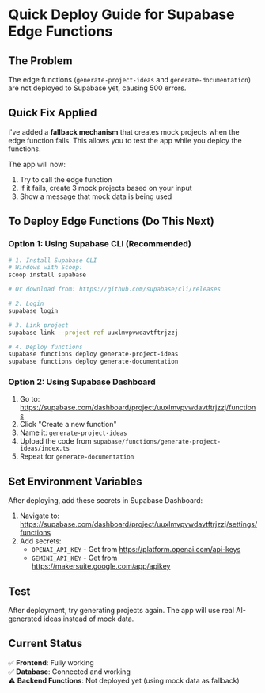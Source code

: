 # Quick Deploy Guide for Supabase Edge Functions

## The Problem

The edge functions (`generate-project-ideas` and `generate-documentation`) are not deployed to Supabase yet, causing 500 errors.

## Quick Fix Applied

I've added a **fallback mechanism** that creates mock projects when the edge function fails. This allows you to test the app while you deploy the functions.

The app will now:
1. Try to call the edge function
2. If it fails, create 3 mock projects based on your input
3. Show a message that mock data is being used

## To Deploy Edge Functions (Do This Next)

### Option 1: Using Supabase CLI (Recommended)

```bash
# 1. Install Supabase CLI
# Windows with Scoop:
scoop install supabase

# Or download from: https://github.com/supabase/cli/releases

# 2. Login
supabase login

# 3. Link project
supabase link --project-ref uuxlmvpvwdavtftrjzzj

# 4. Deploy functions
supabase functions deploy generate-project-ideas
supabase functions deploy generate-documentation
```

### Option 2: Using Supabase Dashboard

1. Go to: https://supabase.com/dashboard/project/uuxlmvpvwdavtftrjzzj/functions
2. Click "Create a new function"
3. Name it: `generate-project-ideas`
4. Upload the code from `supabase/functions/generate-project-ideas/index.ts`
5. Repeat for `generate-documentation`

## Set Environment Variables

After deploying, add these secrets in Supabase Dashboard:

1. Navigate to: https://supabase.com/dashboard/project/uuxlmvpvwdavtftrjzzj/settings/functions
2. Add secrets:
   - `OPENAI_API_KEY` - Get from https://platform.openai.com/api-keys
   - `GEMINI_API_KEY` - Get from https://makersuite.google.com/app/apikey

## Test

After deployment, try generating projects again. The app will use real AI-generated ideas instead of mock data.

## Current Status

✅ **Frontend**: Fully working  
✅ **Database**: Connected and working  
⚠️ **Backend Functions**: Not deployed yet (using mock data as fallback)

